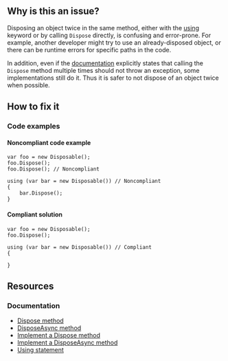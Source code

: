 ## Why is this an issue?

Disposing an object twice in the same method, either with the [using](https://learn.microsoft.com/en-us/dotnet/csharp/language-reference/statements/using) keyword or by calling `Dispose`
directly, is confusing and error-prone. For example, another developer might try to use an already-disposed object, or there can be runtime errors for
specific paths in the code.

In addition, even if the [documentation](https://learn.microsoft.com/en-us/dotnet/api/system.idisposable.dispose#System_IDisposable_Dispose) explicitly states that
calling the `Dispose` method multiple times should not throw an exception, some implementations still do it. Thus it is safer to not
dispose of an object twice when possible.

## How to fix it

### Code examples

#### Noncompliant code example

    var foo = new Disposable();
    foo.Dispose();
    foo.Dispose(); // Noncompliant

    using (var bar = new Disposable()) // Noncompliant
    {
        bar.Dispose();
    }

#### Compliant solution

    var foo = new Disposable();
    foo.Dispose();

    using (var bar = new Disposable()) // Compliant
    {
    
    }

## Resources

### Documentation

- [Dispose
  method](https://learn.microsoft.com/en-us/dotnet/api/system.idisposable.dispose?redirectedfrom=MSDN#System_IDisposable_Dispose)
- [DisposeAsync method](https://learn.microsoft.com/en-us/dotnet/api/system.iasyncdisposable.disposeasync)
- [Implement a Dispose method](https://learn.microsoft.com/en-us/dotnet/standard/garbage-collection/implementing-dispose)
- [Implement a DisposeAsync method](https://learn.microsoft.com/en-us/dotnet/standard/garbage-collection/implementing-disposeasync)
- [Using statement](https://learn.microsoft.com/en-us/dotnet/csharp/language-reference/statements/using)